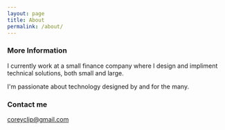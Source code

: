 ```yaml
---
layout: page
title: About
permalink: /about/
---
```




### More Information

I currently work at a small finance company where I design and impliment technical solutions, both small and large. 

I'm passionate about technology designed by and for the many. 


### Contact me

[coreyclip@gmail.com](mailto:coreyclip@gmail.com)
